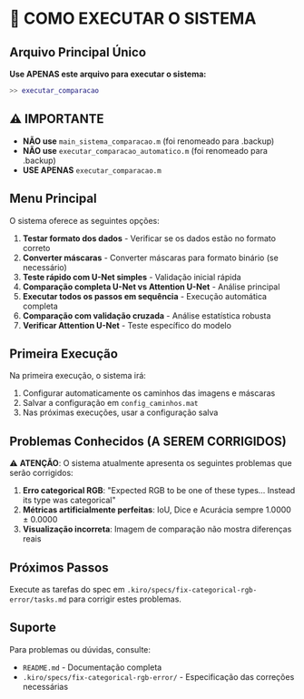 # 🚀 COMO EXECUTAR O SISTEMA

## Arquivo Principal Único

**Use APENAS este arquivo para executar o sistema:**

```matlab
>> executar_comparacao
```

## ⚠️ IMPORTANTE

- **NÃO use** `main_sistema_comparacao.m` (foi renomeado para .backup)
- **NÃO use** `executar_comparacao_automatico.m` (foi renomeado para .backup)
- **USE APENAS** `executar_comparacao.m`

## Menu Principal

O sistema oferece as seguintes opções:

1. **Testar formato dos dados** - Verificar se os dados estão no formato correto
2. **Converter máscaras** - Converter máscaras para formato binário (se necessário)
3. **Teste rápido com U-Net simples** - Validação inicial rápida
4. **Comparação completa U-Net vs Attention U-Net** - Análise principal
5. **Executar todos os passos em sequência** - Execução automática completa
6. **Comparação com validação cruzada** - Análise estatística robusta
7. **Verificar Attention U-Net** - Teste específico do modelo

## Primeira Execução

Na primeira execução, o sistema irá:
1. Configurar automaticamente os caminhos das imagens e máscaras
2. Salvar a configuração em `config_caminhos.mat`
3. Nas próximas execuções, usar a configuração salva

## Problemas Conhecidos (A SEREM CORRIGIDOS)

⚠️ **ATENÇÃO**: O sistema atualmente apresenta os seguintes problemas que serão corrigidos:

1. **Erro categorical RGB**: "Expected RGB to be one of these types... Instead its type was categorical"
2. **Métricas artificialmente perfeitas**: IoU, Dice e Acurácia sempre 1.0000 ± 0.0000
3. **Visualização incorreta**: Imagem de comparação não mostra diferenças reais

## Próximos Passos

Execute as tarefas do spec em `.kiro/specs/fix-categorical-rgb-error/tasks.md` para corrigir estes problemas.

## Suporte

Para problemas ou dúvidas, consulte:
- `README.md` - Documentação completa
- `.kiro/specs/fix-categorical-rgb-error/` - Especificação das correções necessárias